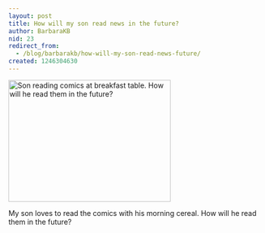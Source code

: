 ```yaml
---
layout: post
title: How will my son read news in the future?
author: BarbaraKB
nid: 23
redirect_from:
  - /blog/barbarakb/how-will-my-son-read-news-future/
created: 1246304630
---
```

<p><img height="240" width="320" alt="Son reading comics at breakfast table. How will he read them in the future?" src="/sites/opensourcecatholic.com/files/user-uploads/BarbaraKB/Photo_052008_001.jpg" /></p>
<p>My son loves to read the comics with his morning cereal. How will he read them in the future?</p>
